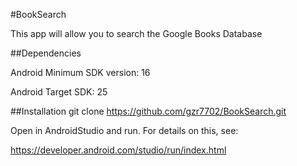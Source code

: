 #BookSearch

This app will allow you to search the Google Books Database

##Dependencies

Android Minimum SDK version: 16

Android Target SDK: 25

##Installation git clone https://github.com/gzr7702/BookSearch.git

Open in AndroidStudio and run. For details on this, see:

https://developer.android.com/studio/run/index.html
